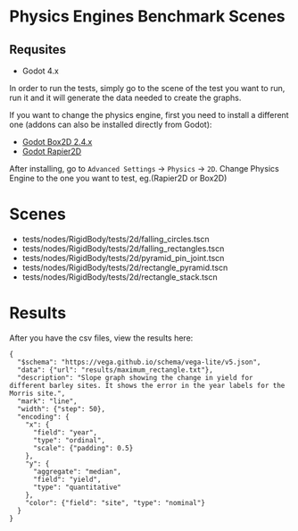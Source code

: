 # Physics Engines Benchmark Scenes

## Requsites

- Godot 4.x

In order to run the tests, simply go to the scene of the test you want to run, run it and it will generate the data needed to create the graphs.

If you want to change the physics engine, first you need to install a different one (addons can also be installed directly from Godot):
- [Godot Box2D 2.4.x](https://godotengine.org/asset-library/asset/2007)
- [Godot Rapier2D](https://godotengine.org/asset-library/asset/2267)

After installing, go to `Advanced Settings` -> `Physics` -> `2D`. Change Physics Engine to the one you want to test, eg.(Rapier2D or Box2D)

# Scenes

- tests/nodes/RigidBody/tests/2d/falling_circles.tscn
- tests/nodes/RigidBody/tests/2d/falling_rectangles.tscn
- tests/nodes/RigidBody/tests/2d/pyramid_pin_joint.tscn
- tests/nodes/RigidBody/tests/2d/rectangle_pyramid.tscn
- tests/nodes/RigidBody/tests/2d/rectangle_stack.tscn

# Results

After you have the csv files, view the results here:

```vega-lite
{
  "$schema": "https://vega.github.io/schema/vega-lite/v5.json",
  "data": {"url": "results/maximum_rectangle.txt"},
  "description": "Slope graph showing the change in yield for different barley sites. It shows the error in the year labels for the Morris site.",
  "mark": "line",
  "width": {"step": 50},
  "encoding": {
    "x": {
      "field": "year",
      "type": "ordinal",
      "scale": {"padding": 0.5}
    },
    "y": {
      "aggregate": "median",
      "field": "yield",
      "type": "quantitative"
    },
    "color": {"field": "site", "type": "nominal"}
  }
}
```